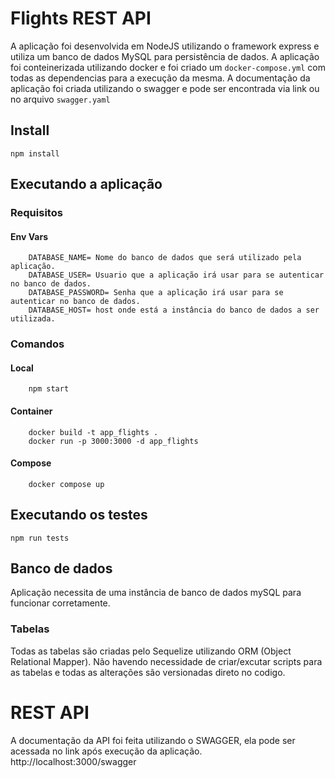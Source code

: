 # Flights REST API

A aplicação foi desenvolvida em NodeJS utilizando o framework express e utiliza um banco de dados MySQL para persistência de dados.
A aplicação foi conteinerizada utilizando docker e foi criado um `docker-compose.yml` com todas as dependencias para a execução da mesma.
A documentação da aplicação foi criada utilizando o swagger e pode ser encontrada via link ou no arquivo `swagger.yaml`

## Install

    npm install
    
## Executando a aplicação
   ### Requisitos
   #### Env Vars
   
        DATABASE_NAME= Nome do banco de dados que será utilizado pela aplicação.
        DATABASE_USER= Usuario que a aplicação irá usar para se autenticar no banco de dados.
        DATABASE_PASSWORD= Senha que a aplicação irá usar para se autenticar no banco de dados. 
        DATABASE_HOST= host onde está a instância do banco de dados a ser utilizada.
   
   ### Comandos
   #### Local
   
        npm start
        
   #### Container
   
        docker build -t app_flights .
        docker run -p 3000:3000 -d app_flights
        
   #### Compose
        docker compose up

## Executando os testes

    npm run tests
    
## Banco de dados
   Aplicação necessita de uma instância de banco de dados mySQL para funcionar corretamente. 
   
   ### Tabelas
   Todas as tabelas são criadas pelo Sequelize utilizando ORM (Object Relational Mapper). Não havendo necessidade de criar/excutar scripts para as tabelas
   e todas as alterações são versionadas direto no codigo. 
   

# REST API
A documentação da API foi feita utilizando o SWAGGER, ela pode ser acessada no link após execução da aplicação.   
http://localhost:3000/swagger
